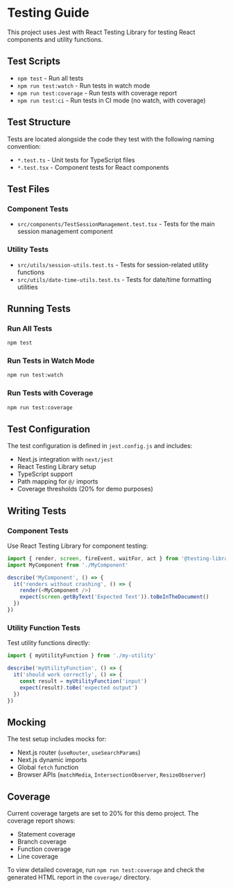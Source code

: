 # Testing Guide

This project uses Jest with React Testing Library for testing React components and utility functions.

## Test Scripts

- `npm test` - Run all tests
- `npm run test:watch` - Run tests in watch mode
- `npm run test:coverage` - Run tests with coverage report
- `npm run test:ci` - Run tests in CI mode (no watch, with coverage)

## Test Structure

Tests are located alongside the code they test with the following naming convention:
- `*.test.ts` - Unit tests for TypeScript files
- `*.test.tsx` - Component tests for React components

## Test Files

### Component Tests
- `src/components/TestSessionManagement.test.tsx` - Tests for the main session management component

### Utility Tests
- `src/utils/session-utils.test.ts` - Tests for session-related utility functions
- `src/utils/date-time-utils.test.ts` - Tests for date/time formatting utilities

## Running Tests

### Run All Tests
```bash
npm test
```

### Run Tests in Watch Mode
```bash
npm run test:watch
```

### Run Tests with Coverage
```bash
npm run test:coverage
```

## Test Configuration

The test configuration is defined in `jest.config.js` and includes:
- Next.js integration with `next/jest`
- React Testing Library setup
- TypeScript support
- Path mapping for `@/` imports
- Coverage thresholds (20% for demo purposes)

## Writing Tests

### Component Tests
Use React Testing Library for component testing:

```typescript
import { render, screen, fireEvent, waitFor, act } from '@testing-library/react'
import MyComponent from './MyComponent'

describe('MyComponent', () => {
  it('renders without crashing', () => {
    render(<MyComponent />)
    expect(screen.getByText('Expected Text')).toBeInTheDocument()
  })
})
```

### Utility Function Tests
Test utility functions directly:

```typescript
import { myUtilityFunction } from './my-utility'

describe('myUtilityFunction', () => {
  it('should work correctly', () => {
    const result = myUtilityFunction('input')
    expect(result).toBe('expected output')
  })
})
```

## Mocking

The test setup includes mocks for:
- Next.js router (`useRouter`, `useSearchParams`)
- Next.js dynamic imports
- Global `fetch` function
- Browser APIs (`matchMedia`, `IntersectionObserver`, `ResizeObserver`)

## Coverage

Current coverage targets are set to 20% for this demo project. The coverage report shows:
- Statement coverage
- Branch coverage
- Function coverage
- Line coverage

To view detailed coverage, run `npm run test:coverage` and check the generated HTML report in the `coverage/` directory.
